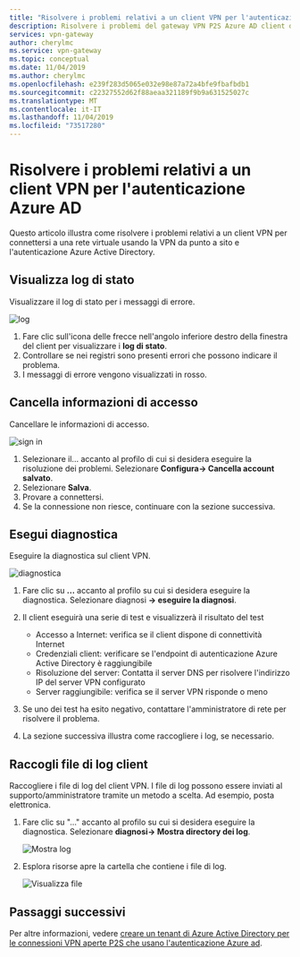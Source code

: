 ```yaml
---
title: "Risolvere i problemi relativi a un client VPN per l'autenticazione Azure AD: gateway VPN di Azure | Microsoft Docs"
description: Risolvere i problemi del gateway VPN P2S Azure AD client di autenticazione
services: vpn-gateway
author: cherylmc
ms.service: vpn-gateway
ms.topic: conceptual
ms.date: 11/04/2019
ms.author: cherylmc
ms.openlocfilehash: e239f283d5065e032e98e87a72a4bfe9fbafbdb1
ms.sourcegitcommit: c22327552d62f88aeaa321189f9b9a631525027c
ms.translationtype: MT
ms.contentlocale: it-IT
ms.lasthandoff: 11/04/2019
ms.locfileid: "73517280"
---
```

# <a name="troubleshoot-an-azure-ad-authentication-vpn-client"></a>Risolvere i problemi relativi a un client VPN per l'autenticazione Azure AD

Questo articolo illustra come risolvere i problemi relativi a un client VPN per connettersi a una rete virtuale usando la VPN da punto a sito e l'autenticazione Azure Active Directory.

## <a name="status"></a>Visualizza log di stato

Visualizzare il log di stato per i messaggi di errore.

![log](./media/troubleshoot-ad-vpn-client/1.png)

1. Fare clic sull'icona delle frecce nell'angolo inferiore destro della finestra del client per visualizzare i **log di stato**.
2. Controllare se nei registri sono presenti errori che possono indicare il problema.
3. I messaggi di errore vengono visualizzati in rosso.

## <a name="clear"></a>Cancella informazioni di accesso

Cancellare le informazioni di accesso.

![sign in](./media/troubleshoot-ad-vpn-client/2.png)

1. Selezionare il... accanto al profilo di cui si desidera eseguire la risoluzione dei problemi. Selezionare **Configura-> Cancella account salvato**.
2. Selezionare **Salva**.
3. Provare a connettersi.
4. Se la connessione non riesce, continuare con la sezione successiva.

## <a name="diagnostics"></a>Esegui diagnostica

Eseguire la diagnostica sul client VPN.

![diagnostica](./media/troubleshoot-ad-vpn-client/3.png)

1. Fare clic su **...** accanto al profilo su cui si desidera eseguire la diagnostica. Selezionare diagnosi **-> eseguire la diagnosi**.
2. Il client eseguirà una serie di test e visualizzerà il risultato del test

   * Accesso a Internet: verifica se il client dispone di connettività Internet
   * Credenziali client: verificare se l'endpoint di autenticazione Azure Active Directory è raggiungibile
   * Risoluzione del server: Contatta il server DNS per risolvere l'indirizzo IP del server VPN configurato
   * Server raggiungibile: verifica se il server VPN risponde o meno
3. Se uno dei test ha esito negativo, contattare l'amministratore di rete per risolvere il problema.
4. La sezione successiva illustra come raccogliere i log, se necessario.

## <a name="logfiles"></a>Raccogli file di log client

Raccogliere i file di log del client VPN. I file di log possono essere inviati al supporto/amministratore tramite un metodo a scelta. Ad esempio, posta elettronica.

1. Fare clic su "..." accanto al profilo su cui si desidera eseguire la diagnostica. Selezionare **diagnosi-> Mostra directory dei log**.

   ![Mostra log](./media/troubleshoot-ad-vpn-client/4.png)
2. Esplora risorse apre la cartella che contiene i file di log.

   ![Visualizza file](./media/troubleshoot-ad-vpn-client/5.png)

## <a name="next-steps"></a>Passaggi successivi

Per altre informazioni, vedere [creare un tenant di Azure Active Directory per le connessioni VPN aperte P2S che usano l'autenticazione Azure ad](openvpn-azure-ad-tenant.md).